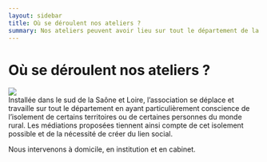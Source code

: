 ```yaml
---
layout: sidebar
title: Où se déroulent nos ateliers ?
summary: Nos ateliers peuvent avoir lieu sur tout le département de la Saône et Loire, au domicile des personnes, en institution et aussi en cabinet à Buffières dans le sud du département.
---
```


# Où se déroulent nos ateliers ?
<div class="all-across">
<img src="https://res.cloudinary.com/dnxcesebo/image/upload/v1562690920/chemin_ardillers_banner_o8anri.jpg"></div>
Installée dans le sud de la Saône et Loire, l’association se déplace et travaille sur tout le département en ayant particulièrement conscience de l’isolement de certains territoires ou de certaines personnes du monde rural. Les médiations proposées tiennent ainsi compte de cet isolement possible et de la nécessité de créer du lien social.

Nous intervenons à domicile, en institution et en cabinet.

